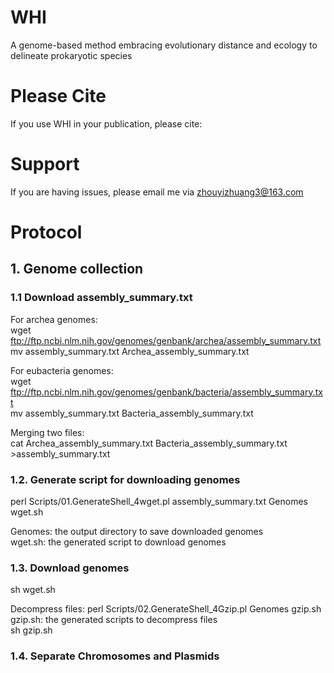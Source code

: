 # WHI
A genome-based method embracing evolutionary distance and ecology to delineate prokaryotic species

# Please Cite
If you use WHI in your publication, please cite:

# Support
If you are having issues, please email me via zhouyizhuang3@163.com

# Protocol
## 1. Genome collection
### 1.1 Download assembly_summary.txt
For archea genomes:  
wget ftp://ftp.ncbi.nlm.nih.gov/genomes/genbank/archea/assembly_summary.txt  
mv assembly_summary.txt Archea_assembly_summary.txt  

For eubacteria genomes:  
wget ftp://ftp.ncbi.nlm.nih.gov/genomes/genbank/bacteria/assembly_summary.txt  
mv assembly_summary.txt Bacteria_assembly_summary.txt

Merging two files:  
cat Archea_assembly_summary.txt Bacteria_assembly_summary.txt >assembly_summary.txt

### 1.2. Generate script for downloading genomes
perl Scripts/01.GenerateShell_4wget.pl assembly_summary.txt Genomes wget.sh

Genomes: the output directory to save downloaded genomes  
wget.sh: the generated script to download genomes

### 1.3. Download genomes
sh wget.sh

Decompress files:
perl Scripts/02.GenerateShell_4Gzip.pl Genomes gzip.sh  
gzip.sh: the generated scripts to decompress files  
sh gzip.sh

### 1.4. Separate Chromosomes and Plasmids

